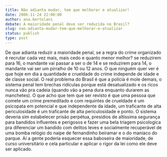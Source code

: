 ```yaml
---
title: Não adianta mudar, tem que melhorar e atualizar!
date: 2006-11-24 22:00:00
author: ana.bertolani
debate: A maioridade penal deve ser reduzida no Brasil?
slug: nao-adianta-mudar-tem-que-melhorar-e-atualizar
status: publish 
type: post
---
```


De que adianta reduzir a maioridade penal, se a regra do crime organizado é recrutar cada vez mais, mais cedo e quanto menor melhor? se reduzirem para 16, o mandante vai passar a ser o de 14 e se reduzirem para 14, o mandante vai ser um pirralho de 10 ou 12 anos. O que ninguém quer ver é que hoje em dia a quantidade e crueldade do crime independe de idade e de classe social. O real problema do Brasil é que a polícia é mole demais, o sistema penal tem brechas ridículas porque está desatualizado e os ricos nunca vão pra cadeia (quando vão a pena dura enquanto durarem as manchetes). O que acho que tem que ser revisto é que uma pessoa que comete um crime premeditado e com requintes de crueldade é um psicopata em potencial e que independente da idade, um traficante de alta periculosidade é um traficante de alta periculosidade e ponto. O sistema deveria sim estabelecer prisão perpétua, presídios de altíssima segurança para bandidos influentes e perigosos e fazer uma bela triagem psicologica pra diferenciar um bandido com delitos leves e socialmente recuperável de uma bomba relógio do naipe de fernandinho beiramar e o do maníaco do parque. Aí a gente poderia esquecer essa baboseira de maioridade, de curso universitário e cela particular e aplicar o rigor da lei como ele deve ser aplicado.
